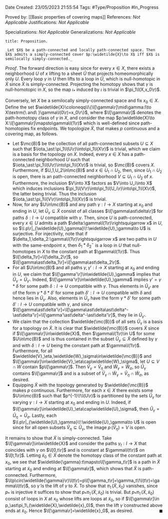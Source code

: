 <div class="topSpace"></div>

Date Created: 23/05/2023 21:55:54
Tags: #Type/Proposition #In_Progress

Proved by: [[Basic properties of covering maps]]
References: _Not Applicable_
Justifications: _Not Applicable_

Specializations: _Not Applicable_
Generalizations: _Not Applicable_

``` ad-Proposition
title: Proposition.

_Let $X$ be a path-connected and locally path-connected space. Then $X$ admits a simply-connected cover $p:\widetilde{X}\to X$ iff $X$ is semilocally simply-connected._

```

_Proof_. The forward direction is easy since for every $x\in X$, there exists a neighborhood $U$ of $x$ lifting to a sheet $\widetilde{U}$ that projects homeomorphically only $U$. Every loop $\gamma$ in $U$ then lifts to a loop in $\widetilde{U}$, which is null-homotopic in $\widetilde{X}$ since $\widetilde{X}$ is simply-connected. Projecting the homotopy shows that $\gamma$ is null-homotopic in $X$, so the map $\iota_\ast$ induced by $\iota$ is trivial in $\pi_1\l(X,x_0\r)$.

Conversely, let $X$ be a semilocally simply-connected space and fix $x_0\in X$. Define the set $\widetilde{X}\coloneqq\l\{\l[\gamma\r]\mid\gamma:I\to X\textrm{\ and\ }\gamma\l(0\r)=x_0\r\}$, where $\l[\gamma\r]$ denotes the path-homotopy class of $\gamma$ in $X$, and consider the map $p:\widetilde{X}\to X:\l[\gamma\r]\mapsto\gamma\l(1\r)$ which is well-defined since path-homotopies fix endpoints. We topologize $\widetilde{X}$, that makes $p$ continuous and a covering map, as follows.
* Let $\mc{B}$ be the collection of all path-connected subsets $U\subseteq X$ such that $\iota_\ast:\pi_1\l(U\r)\into\pi_1\l(X\r)$ is trivial, which we claim is a basis for the topology on $X$. Indeed, every $x\in X$ has a path-connected neighborhood $U$ such that $\iota_\ast:\pi_1\l(U\r)\into\pi_1\l(X\r)$ is trivial, so $\mc{B}$ covers $X$. Furthermore, if $U_1,U_2\in\mc{B}$ and $x\in U_1\cap U_2$, then, since $U_1\cap U_2$ is open, there is an path-connected neighborhood $V\subseteq U_1\cap U_2$ of $x$. Furthermore, the inclusion $V\into X$ factors as $V\into U_i\into X$ which induces inclusions $\pi_1\l(V\r)\into\pi_1\l(U_i\r)\into\pi_1\l(X\r)$, the latter being trivial. Thus the inclusion $\iota_\ast:\pi_1\l(V\r)\into\pi_1\l(X\r)$ is trivial.
* Now, for any $U\in\mc{B}$ and any path $\gamma:I\to X$ starting at $x_0$ and ending in $U$, let $\widetilde{U}_\gamma\subseteq\tilde{X}$ consist of all classes $\l[\gamma\ast\delta\r]$ for paths $\delta:I\to U$ compatible with $\gamma$. Then, since $U$ is path-connected, every $x\in U$ admits a path $\delta:\gamma\l(1\r)\rightsquigarrow x$ in $U$, so $\l.p\r|_{\widetilde{U}_\gamma}\!:\widetilde{U}_\gamma\to U$ is surjective. For injectivity, note that if $\delta_1,\delta_2:\gamma\l(1\r)\rightsquigarrow x$ are two paths in $U$ with the same-endpoint $x$, then $\delta_1\ast\delta_2^-$ is a loop in $U$ that null-homotopes in $X$ to the constant path at $\gamma\l(1\r)$. Thus $\l[\delta_1\r]=\l[\delta_2\r]$, so $\l[\gamma\ast\delta_1\r]=\l[\gamma\ast\delta_2\r]$.
* For all $U\in\mc{B}$ and all paths $\gamma,\gamma':I\to X$ starting at $x_0$ and ending in $U$, we claim that $\l[\gamma'\r]\in\widetilde{U}_\gamma$ implies that $\widetilde{U}_\gamma=\widetilde{U}_{\gamma'}$. Indeed, $\l[\gamma'\r]\in\widetilde{U}_\gamma$ implies $\gamma'=\gamma\ast\delta$ for some path $\delta:I\to U$ compatible with $\gamma$. Thus elements in $\widetilde{U}_{\gamma'}$ are of the form $\gamma\ast\delta\ast\delta'$ for some path $\delta':I\to U$ compatible with $\delta$ and hence lies in $\widetilde{U}_\gamma$. Also, elements in $\widetilde{U}_\gamma$ have the form $\gamma\ast\delta'$ for some path $\delta':I\to U$ compatible with $\gamma$, and since $\l[\gamma\ast\delta'\r]=\l[\gamma\ast\delta\ast\delta^-\ast\delta'\r]=\l[\gamma'\ast\delta^-\ast\delta'\r]$, they lie in $\widetilde{U}_{\gamma'}$.
* We claim that the collection $\widetilde{\mc{B}}$ of all sets $\widetilde{U}_\gamma$ is a basis for a topology on $\widetilde{X}$. It is clear that $\widetilde{\mc{B}}$ covers $\widetilde{X}$ since if $\l[\gamma\r]\in\widetilde{X}$, then $\gamma\l(1\r)\in U$ for some $U\in\mc{B}$ and is thus contained in the subset $\widetilde{U}_\gamma\subseteq\widetilde{X}$ defined by $\gamma$ and with $\delta:I\to U$ being the constant path at $\gamma\l(1\r)$. Furthermore, for all $\widetilde{V}_\eta,\widetilde{W}_\sigma\in\widetilde{\mc{B}}$ and $\l[\gamma\r]\in\widetilde{V}_\eta\cap\widetilde{W}_\sigma$, let $U\subseteq V\cap W$ contain $p\l[\gamma\r]$. Then $\widetilde{V}_\gamma=\widetilde{V}_\eta$ and $\widetilde{W}_\gamma=\widetilde{W}_\sigma$, so $\widetilde{U}_\gamma$ contains $\l[\gamma\r]$ and is a subset of $\widetilde{V}_\gamma\cap\widetilde{W}_\gamma=\widetilde{V}_\eta\cap\widetilde{W}_\sigma$, as desired.
* Equipping $\widetilde{X}$ with the topology generated by $\widetilde{\mc{B}}$ makes $p$ continuous. Furthermore, for each $x\in X$ there exists some $U\in\mc{B}$ such that $p^{-1}\!\l(U\r)$ is partitioned by the sets $\widetilde{U}_\gamma$ for varying $\gamma:I\to X$ starting at $x_0$ and ending in $U$. Indeed, if $\l[\gamma\r]\in\widetilde{U}_\eta\cap\widetilde{U}_\sigma$, then $\widetilde{U}_\gamma=\widetilde{U}_\eta=\widetilde{U}_\sigma$. Lastly, each $\l.p\r|_{\widetilde{U}_\gamma}\!:\widetilde{U}_\gamma\to U$ is open since for all open subsets $\widetilde{V}_\eta\subseteq\widetilde{U}_\gamma$, the image $p\,(\widetilde{V}_\eta)=V$ is open.

It remains to show that $\widetilde{X}$ is simply-connected. Take $\l[\gamma\r]\in\widetilde{X}$ and consider the paths $\gamma_t:I\to X$ that coincides with $\gamma$ on $\l[0,t\r]$ and is constant at $\gamma\l(t\r)$ on $\l[t,1\r]$. Letting $\widetilde{x}_0\in\widetilde{X}$ denote the homotopy class of the constant path at $x_0$, we see that $\widetilde{\gamma}:t\mapsto\l[\gamma_t\r]$ is a path in $\widetilde{X}$ starting at $\widetilde{x}_0$ and ending at $\l[\gamma\r]$, which shows that $\widetilde{X}$ is path-connected. Furthermore, $\l(p\circ\widetilde{\gamma}\r)\l(t\r)=p\l[\gamma_t\r]=\gamma_t\!\l(t\r)=\gamma\l(t\r)$, so $\widetilde{\gamma}$ is the lift of $\gamma$ to $\widetilde{X}$. To show that $\pi_1\,(\widetilde{X},\widetilde{x}_0)$ vanishes, since $p_\ast$ is injective it suffices to show that $p_\ast\pi_1\,(\widetilde{X},\widetilde{x}_0)$ is trivial. But $p_\ast\pi_1\,(\widetilde{X},\widetilde{x}_0)$ consist of loops in $X$ at $x_0$ whose lifts are loops at $\widetilde{x}_0$, so if $\l[\gamma\r]\in p_\ast\pi_1\,(\widetilde{X},\widetilde{x}_0)$, then the lift $\widetilde{\gamma}$ constructed above ends at $\widetilde{x}_0$. Hence $\l[\gamma\r]=\widetilde{x}_0$, as desired.<span style="float:right;">$\blacksquare$</span>
